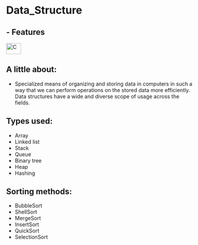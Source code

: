 # Data_Structure

## - Features
<img align="center" alt="C" height="30" width="40" src="https://cdn.jsdelivr.net/gh/devicons/devicon/icons/c/c-original.svg" /> 
<br>

## A little about:
- Specialized means of organizing and storing data in computers in such a way that we can perform operations on the stored data more efficiently. Data structures have a wide and diverse scope of usage across the fields.

## Types used:
- Array
- Linked list
- Stack
- Queue
- Binary tree
- Heap
- Hashing

## Sorting methods:
- BubbleSort
- ShellSort
- MergeSort
- InsertSort
- QuickSort
- SelectionSort